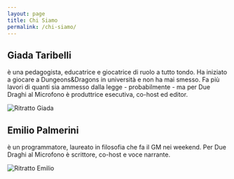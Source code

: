 ```yaml
---
layout: page
title: Chi Siamo 
permalink: /chi-siamo/
---
```


## Giada Taribelli

è una pedagogista, educatrice e giocatrice di ruolo a tutto tondo. Ha iniziato a giocare a Dungeons&Dragons in università e non ha mai smesso. Fa più lavori di quanti sia ammesso dalla legge - probabilmente - ma per Due Draghi al Microfono è produttrice esecutiva, co-host ed editor.

![Ritratto Giada](/assets/images/giada.jpg)

## Emilio Palmerini

è un programmatore, laureato in filosofia che fa il GM nei weekend. Per Due Draghi al Microfono è scrittore, co-host e voce narrante.

![Ritratto Emilio](/assets/images/emilio.jpg)
